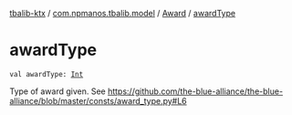 [tbalib-ktx](../../index.md) / [com.npmanos.tbalib.model](../index.md) / [Award](index.md) / [awardType](./award-type.md)

# awardType

`val awardType: `[`Int`](https://kotlinlang.org/api/latest/jvm/stdlib/kotlin/-int/index.html)

Type of award given. See https://github.com/the-blue-alliance/the-blue-alliance/blob/master/consts/award_type.py#L6

